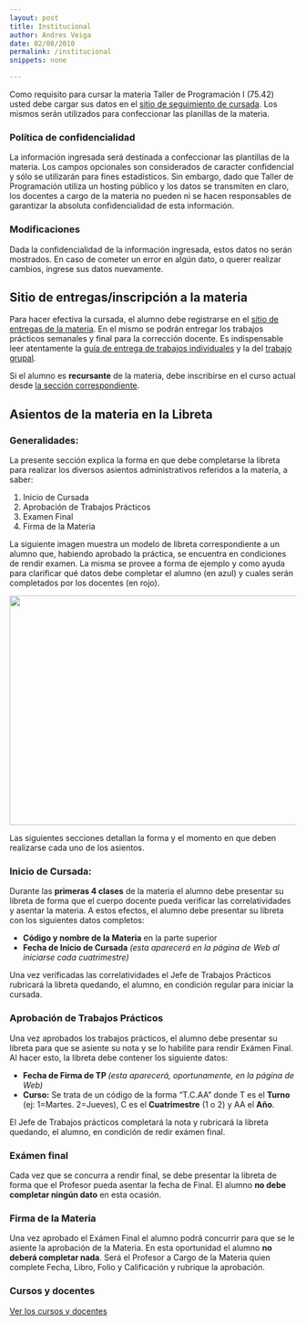 ```yaml
---
layout: post
title: Institucional
author: Andres Veiga
date: 02/08/2010
permalink: /institucional
snippets: none

---
```

<div class="entry-content">
						<div id="contenedor">
<div id="contenido">
<p>Como requisito para cursar la materia Taller de Programación I  (75.42)  usted debe cargar sus datos en el <a href="{{ site.sercom_url }}" target="_blank">sitio de seguimiento de cursada</a>. Los mismos serán utilizados para  confeccionar las  planillas de la materia.</p>
<h3>Política de confidencialidad</h3>
<p>La información ingresada será destinada a confeccionar las plantillas  de la materia. Los campos opcionales  son considerados de caracter  confidencial y sólo se utilizarán para fines estadísticos. Sin embargo,  dado que Taller de Programación utiliza un hosting público y los datos  se transmiten en claro, los docentes a cargo de la materia no pueden ni  se hacen responsables de garantizar la absoluta confidencialidad de esta  información.</p>
<h3>Modificaciones</h3>
<p>Dada la confidencialidad de la información ingresada, estos datos no  serán mostrados. En caso de cometer un error  en algún dato, o querer  realizar cambios, ingrese sus datos nuevamente.</p>
<h2>Sitio de entregas/inscripción a la materia</h2>
<p>Para hacer efectiva la cursada, el alumno debe registrarse en el <a href="{{ site.sercom_url }}register">sitio de entregas de la materia</a>. En el mismo se podrán entregar los trabajos prácticos semanales y final para la corrección docente. Es indispensable leer atentamente la <a href="https://taller-de-programacion.github.io/Guia-de-Entregas-Trabajo-Practico-Individual" target="_self">guía de entrega de trabajos individuales</a> y la del <a href="https://taller-de-programacion.github.io/Guia-de-Entregas-Trabajo-Practico-Final" target="_self">trabajo grupal</a>.</p>
<p>Si el alumno es <strong>recursante</strong> de la materia, debe inscribirse en el curso actual desde <a href="{{ site.sercom_url }}upgrade_registration">la sección correspondiente</a>.</p>
<h2>Asientos de la materia en la Libreta</h2>
<h3>Generalidades:</h3>
<p>La presente sección explica la forma en que debe completarse la  libreta para realizar los diversos asientos administrativos referidos a  la materia,  a saber:</p>
<ol>
<li>Inicio de Cursada</li>
<li>Aprobación de Trabajos Prácticos</li>
<li>Examen Final</li>
<li>Firma de la Materia</li>
</ol>
<p>La siguiente imagen muestra un modelo de libreta correspondiente a un  alumno que, habiendo aprobado la práctica, se encuentra en condiciones  de rendir examen. La misma se provee a forma de ejemplo y como ayuda  para clarificar qué datos debe  completar el alumno (en azul) y cuales  serán completados por los docentes  (en rojo).</p>
<p><a href="https://taller-de-programacion.github.io/assets/2010/08/libreta.jpg"><img title="Inicialización de libreta" src="https://taller-de-programacion.github.io/assets/2010/08/libreta.jpg" alt="" width="521" height="402"></a></p>
<p>Las siguientes secciones detallan la forma y el momento en que deben realizarse  cada uno de los asientos.</p>
<h3>Inicio de Cursada:</h3>
<p>Durante las <strong>primeras 4 clases</strong> de la materia el alumno debe  presentar su libreta de forma que el cuerpo docente pueda verificar las  correlatividades y asentar la materia. A estos efectos, el alumno debe  presentar su libreta con los siguientes  datos completos:</p>
<ul>
<li><strong>Código y nombre de la Materia</strong> en la parte superior</li>
<li><strong>Fecha de Inicio de Cursada</strong> <em>(esta aparecerá en la página de Web al  iniciarse cada cuatrimestre)</em></li>
</ul>
<p>Una vez verificadas las correlatividades el Jefe de Trabajos  Prácticos rubricará la libreta quedando, el alumno, en condición regular  para iniciar la cursada.</p>
<h3>Aprobación de Trabajos Prácticos</h3>
<p>Una vez aprobados los trabajos prácticos, el alumno debe presentar su  libreta para que se asiente su nota y se lo habilite para rendir Exámen  Final. Al hacer esto, la libreta debe contener los siguiente datos:</p>
<ul>
<li><strong>Fecha de Firma de TP </strong><em>(esta aparecerá, oportunamente, en la página de Web)</em></li>
<li><strong>Curso:</strong> Se trata de un código de la forma “T.C.AA” donde T es el <strong>Turno</strong> (ej: 1=Martes. 2=Jueves), C es el <strong>Cuatrimestre</strong> (1 o 2)  y AA el <strong>Año</strong>.</li>
</ul>
<p>El Jefe de Trabajos prácticos completará la nota y rubricará la  libreta quedando, el alumno,  en condición de redir exámen final.</p>
<h3>Exámen final</h3>
<p>Cada vez que se concurra a rendir final, se debe presentar la libreta  de forma que el Profesor  pueda asentar la fecha de Final. El alumno <strong>no debe completar ningún dato</strong> en esta ocasión.</p>
<h3>Firma de la Materia</h3>
<p>Una vez aprobado el Exámen Final el alumno podrá concurrir para que  se le asiente la aprobación de la Materia. En esta oportunidad el alumno  <strong>no deberá completar nada</strong>. Será el Profesor a Cargo de la Materia quien complete Fecha, Libro, Folio y Calificación y rubrique  la aprobación.</p>
<h3>Cursos y docentes</h3>
<p><a href="https://taller-de-programacion.github.io/Cursos-y-docentes" target="_self">Ver los cursos y docentes</a></p>
</div>
</div>
																	</div>
